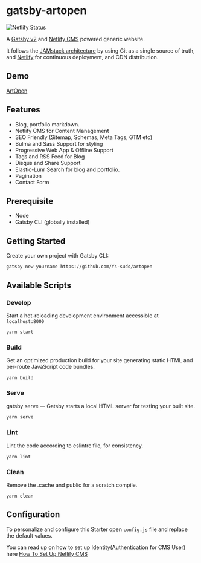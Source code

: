 # gatsby-artopen

[![Netlify Status](https://api.netlify.com/api/v1/badges/137fd11a-b8da-4572-b9b3-e11227a8d291/deploy-status)](https://app.netlify.com/sites/artopen/deploys)

A [Gatsby v2](https://www.gatsbyjs.org/) and [Netlify CMS](https://www.netlifycms.org) powered generic website.

It follows the [JAMstack architecture](https://jamstack.org) by using Git as a single source of truth, and [Netlify](https://www.netlify.com) for continuous deployment, and CDN distribution.

## Demo
[ArtOpen](https://artopenv0.netlify.app)

## Features
* Blog, portfolio markdown.
* Netlify CMS for Content Management
* SEO Friendly (Sitemap, Schemas, Meta Tags, GTM etc)
* Bulma and Sass Support for styling
* Progressive Web App & Offline Support
* Tags and RSS Feed for Blog
* Disqus and Share Support
* Elastic-Lunr Search for blog and portfolio.
* Pagination
* Contact Form

## Prerequisite
* Node
* Gatsby CLI (globally installed)

## Getting Started
Create your own project with Gatsby CLI:
```shell
gatsby new yourname https://github.com/Ys-sudo/artopen
```

## Available Scripts

### Develop
Start a hot-reloading development environment accessible at `localhost:8000`
```shell
yarn start
```

### Build
Get an optimized production build for your site generating static HTML and per-route JavaScript code bundles.
```shell
yarn build
```

### Serve
gatsby serve — Gatsby starts a local HTML server for testing your built site.
```shell
yarn serve
```

### Lint
Lint the code according to eslintrc file, for consistency.
```shell
yarn lint
```

### Clean
Remove the .cache and public for a scratch compile.
```shell
yarn clean
```

## Configuration
To personalize and configure this Starter open `config.js` file and replace the default values.


You can read up on how to set up Identity(Authentication for CMS User) here [How To Set Up Netlify CMS](https://www.netlifycms.org/docs/add-to-your-site/)
